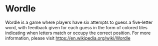 # Wordle
Wordle is a game where players have six attempts to guess a five-letter word, with feedback given for each guess in the form of colored tiles indicating when letters match or occupy the correct position.
For more information, please visit https://en.wikipedia.org/wiki/Wordle
